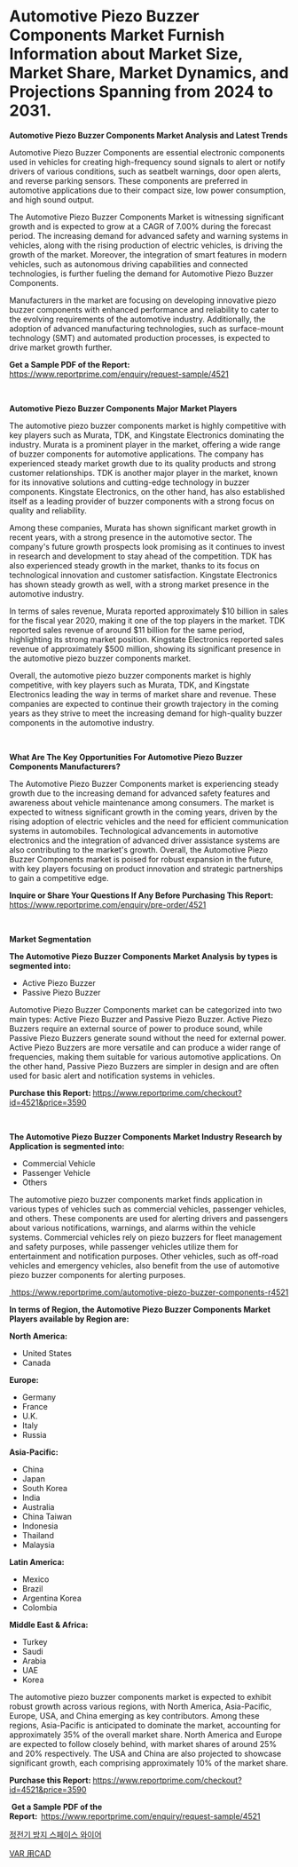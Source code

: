 <p><h1>Automotive Piezo Buzzer Components Market Furnish Information about Market Size, Market Share, Market Dynamics, and Projections Spanning from 2024 to 2031.</h1></p><p><strong>Automotive Piezo Buzzer Components Market Analysis and Latest Trends</strong></p>
<p><p>Automotive Piezo Buzzer Components are essential electronic components used in vehicles for creating high-frequency sound signals to alert or notify drivers of various conditions, such as seatbelt warnings, door open alerts, and reverse parking sensors. These components are preferred in automotive applications due to their compact size, low power consumption, and high sound output.</p><p>The Automotive Piezo Buzzer Components Market is witnessing significant growth and is expected to grow at a CAGR of 7.00% during the forecast period. The increasing demand for advanced safety and warning systems in vehicles, along with the rising production of electric vehicles, is driving the growth of the market. Moreover, the integration of smart features in modern vehicles, such as autonomous driving capabilities and connected technologies, is further fueling the demand for Automotive Piezo Buzzer Components.</p><p>Manufacturers in the market are focusing on developing innovative piezo buzzer components with enhanced performance and reliability to cater to the evolving requirements of the automotive industry. Additionally, the adoption of advanced manufacturing technologies, such as surface-mount technology (SMT) and automated production processes, is expected to drive market growth further.</p></p>
<p><strong>Get a Sample PDF of the Report:&nbsp;</strong> <a href="https://www.reportprime.com/enquiry/request-sample/4521">https://www.reportprime.com/enquiry/request-sample/4521</a></p>
<p>&nbsp;</p>
<p><strong>Automotive Piezo Buzzer Components Major Market Players</strong></p>
<p><p>The automotive piezo buzzer components market is highly competitive with key players such as Murata, TDK, and Kingstate Electronics dominating the industry. Murata is a prominent player in the market, offering a wide range of buzzer components for automotive applications. The company has experienced steady market growth due to its quality products and strong customer relationships. TDK is another major player in the market, known for its innovative solutions and cutting-edge technology in buzzer components. Kingstate Electronics, on the other hand, has also established itself as a leading provider of buzzer components with a strong focus on quality and reliability.</p><p>Among these companies, Murata has shown significant market growth in recent years, with a strong presence in the automotive sector. The company's future growth prospects look promising as it continues to invest in research and development to stay ahead of the competition. TDK has also experienced steady growth in the market, thanks to its focus on technological innovation and customer satisfaction. Kingstate Electronics has shown steady growth as well, with a strong market presence in the automotive industry.</p><p>In terms of sales revenue, Murata reported approximately $10 billion in sales for the fiscal year 2020, making it one of the top players in the market. TDK reported sales revenue of around $11 billion for the same period, highlighting its strong market position. Kingstate Electronics reported sales revenue of approximately $500 million, showing its significant presence in the automotive piezo buzzer components market.</p><p>Overall, the automotive piezo buzzer components market is highly competitive, with key players such as Murata, TDK, and Kingstate Electronics leading the way in terms of market share and revenue. These companies are expected to continue their growth trajectory in the coming years as they strive to meet the increasing demand for high-quality buzzer components in the automotive industry.</p></p>
<p>&nbsp;</p>
<p><strong>What Are The Key Opportunities For Automotive Piezo Buzzer Components Manufacturers?</strong></p>
<p><p>The Automotive Piezo Buzzer Components market is experiencing steady growth due to the increasing demand for advanced safety features and awareness about vehicle maintenance among consumers. The market is expected to witness significant growth in the coming years, driven by the rising adoption of electric vehicles and the need for efficient communication systems in automobiles. Technological advancements in automotive electronics and the integration of advanced driver assistance systems are also contributing to the market's growth. Overall, the Automotive Piezo Buzzer Components market is poised for robust expansion in the future, with key players focusing on product innovation and strategic partnerships to gain a competitive edge.</p></p>
<p><strong>Inquire or Share Your Questions If Any Before Purchasing This Report:</strong> <a href="https://www.reportprime.com/enquiry/pre-order/4521">https://www.reportprime.com/enquiry/pre-order/4521</a></p>
<p>&nbsp;</p>
<p><strong>Market Segmentation</strong></p>
<p><strong>The Automotive Piezo Buzzer Components Market Analysis by types is segmented into:</strong></p>
<p><ul><li>Active Piezo Buzzer</li><li>Passive Piezo Buzzer</li></ul></p>
<p><p>Automotive Piezo Buzzer Components market can be categorized into two main types: Active Piezo Buzzer and Passive Piezo Buzzer. Active Piezo Buzzers require an external source of power to produce sound, while Passive Piezo Buzzers generate sound without the need for external power. Active Piezo Buzzers are more versatile and can produce a wider range of frequencies, making them suitable for various automotive applications. On the other hand, Passive Piezo Buzzers are simpler in design and are often used for basic alert and notification systems in vehicles.</p></p>
<p><strong>Purchase this Report:&nbsp;</strong><a href="https://www.reportprime.com/checkout?id=4521&price=3590">https://www.reportprime.com/checkout?id=4521&price=3590</a></p>
<p>&nbsp;</p>
<p><strong>The Automotive Piezo Buzzer Components Market Industry Research by Application is segmented into:</strong></p>
<p><ul><li>Commercial Vehicle</li><li>Passenger Vehicle</li><li>Others</li></ul></p>
<p><p>The automotive piezo buzzer components market finds application in various types of vehicles such as commercial vehicles, passenger vehicles, and others. These components are used for alerting drivers and passengers about various notifications, warnings, and alarms within the vehicle systems. Commercial vehicles rely on piezo buzzers for fleet management and safety purposes, while passenger vehicles utilize them for entertainment and notification purposes. Other vehicles, such as off-road vehicles and emergency vehicles, also benefit from the use of automotive piezo buzzer components for alerting purposes.</p></p>
<p><a href="https://www.reportprime.com/automotive-piezo-buzzer-components-r4521">&nbsp;https://www.reportprime.com/automotive-piezo-buzzer-components-r4521</a></p>
<p><strong>In terms of Region, the Automotive Piezo Buzzer Components Market Players available by Region are:</strong></p>
<p>
    <p> <strong> North America: </strong>
        <ul>
            <li>United States</li>
            <li>Canada</li>
        </ul>
        </p> 
    <p> <strong> Europe: </strong>
        <ul>
            <li>Germany</li>
            <li>France</li>
            <li>U.K.</li>
            <li>Italy</li>
            <li>Russia</li>
        </ul>
        </p> 
    <p> <strong> Asia-Pacific: </strong>
        <ul>
            <li>China</li>
            <li>Japan</li>
            <li>South Korea</li>
            <li>India</li>
            <li>Australia</li>
            <li>China Taiwan</li>
            <li>Indonesia</li>
            <li>Thailand</li>
            <li>Malaysia</li>
        </ul>
        </p> 
    <p> <strong> Latin America: </strong>
        <ul>
            <li>Mexico</li>
            <li>Brazil</li>
            <li>Argentina Korea</li>
            <li>Colombia</li>
        </ul>
        </p> 
    <p> <strong> Middle East & Africa: </strong>
        <ul>
            <li>Turkey</li>
            <li>Saudi</li>
            <li>Arabia</li>
            <li>UAE</li>
            <li>Korea</li>
        </ul>
    </p>
    </p>
<p><p>The automotive piezo buzzer components market is expected to exhibit robust growth across various regions, with North America, Asia-Pacific, Europe, USA, and China emerging as key contributors. Among these regions, Asia-Pacific is anticipated to dominate the market, accounting for approximately 35% of the overall market share. North America and Europe are expected to follow closely behind, with market shares of around 25% and 20% respectively. The USA and China are also projected to showcase significant growth, each comprising approximately 10% of the market share.</p></p>
<p><strong>Purchase this Report: </strong><a href="https://www.reportprime.com/checkout?id=4521&price=3590">https://www.reportprime.com/checkout?id=4521&price=3590</a></p>
<p>&nbsp;<strong>Get a Sample PDF of the Report:&nbsp;&nbsp;</strong><a href="https://www.reportprime.com/enquiry/request-sample/4521">https://www.reportprime.com/enquiry/request-sample/4521</a></p>
<p><strong></strong></p>
<p><p><a href="https://github.com/hxzi07639916/Market-Research-Report-List-4/blob/main/5219523104129.md">정전기 방지 스페이스 와이어</a></p><p><a href="https://github.com/ihabdkwlxs948/Market-Research-Report-List-4/blob/main/561798083938.md">VAR 用CAD</a></p></p>